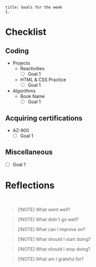 
```ad-tip
title: Goals for the week
1. 

```


# Checklist

## Coding

- Projects
	- Reactivities
		- [ ] Goal 1
	- HTML & CSS Practice
		- [ ] Goal 1
- Algorithms
	- Book Name
		- [ ] Goal 1

## Acquiring certifications

- AZ-900
	 - [ ]  Goal 1

## Miscellaneous

- [ ] Goal 1


# Reflections
<br>

> [!NOTE] What went well?


> [!NOTE] What didn't go well?


> [!NOTE] What can I improve on?


> [!NOTE] What should I start doing?


> [!NOTE] What should I stop doing?


> [!NOTE] What am I grateful for?
